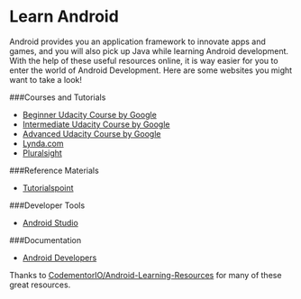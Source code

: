 # Learn Android
Android provides you an application framework to innovate apps and games, and you will also pick up Java while learning Android development. With the help of these useful resources online, it is way easier for you to enter the world of Android Development. Here are some websites you might want to take a look!

###Courses and Tutorials
  - [Beginner Udacity Course by Google](https://www.udacity.com/course/android-development-for-beginners--ud837)
  - [Intermediate Udacity Course by Google](https://www.udacity.com/course/developing-android-apps--ud853)
  - [Advanced Udacity Course by Google](https://www.udacity.com/course/advanced-android-app-development--ud855)
  - [Lynda.com](http://www.lynda.com/Android-training-tutorials/947-0.html)
  - [Pluralsight](http://www.pluralsight.com/tag/android)

###Reference Materials
  - [Tutorialspoint](http://www.tutorialspoint.com/android/index.htm)

###Developer Tools
  - [Android Studio](https://developer.android.com/sdk/installing/studio.html)

###Documentation
  - [Android Developers](https://developer.android.com/develop/index.html)


Thanks to [CodementorIO/Android-Learning-Resources](https://github.com/CodementorIO/Android-Learning-Resources/blob/master/README.md) for many of these great resources.

